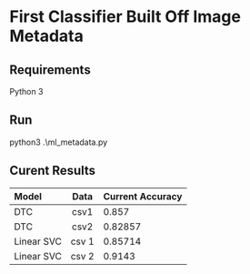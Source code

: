 # First Classifier Built Off Image Metadata

## Requirements
Python 3

## Run
python3 .\ml_metadata.py

## Curent Results
| Model | Data | Current Accuracy |
|:------|:----:|:-----------------|
| DTC   | csv1 | 0.857            |
| DTC   | csv2 | 0.82857          |
| Linear SVC | csv 1 | 0.85714    |
| Linear SVC | csv 2 | 0.9143     |
